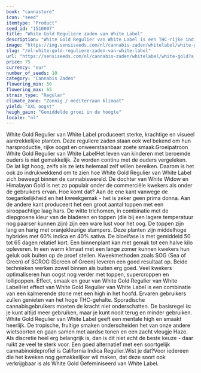 ```yaml
---
book: "cannastore"
icon: "seed"
itemtype: "Product"
seed_id: "1510007"
title: "White Gold Reguliere zaden van White Label"
description: "White Gold Regulier van White Label is een THC-rijke indica. Het is geliefd vanwege de grote oogst, de vele hars en de zoete smaak. Bestel het nu!"
image: "https://img.sensiseeds.com/nl/cannabis-zaden/whitelabel/white-gold-image.png"
slug: "/nl-white-gold-reguliere-zaden-van-white-label"
url: "https://sensiseeds.com/nl/cannabis-zaden/whitelabel/white-gold?a_aid=cannastore"
price: 75
currency: "eur"
number_of_seeds: 10
category: "Cannabis Zaden"
flowering_min: 50
flowering_max: 65
strain_type: "Regular"
climate_zone: "Zonnig / mediterraan klimaat"
yield: "XXL oogst"
heigh_gain: "Gemiddelde groei in de hoogte"
locale: "nl"
---
```

White Gold Regulier van White Label produceert sterke, krachtige en visueel aantrekkelijke planten. Deze reguliere zaden staan ook wel bekend om hun harsproductie, rijke oogst en onweerstaanbaar zoete smaak.Groeipatroon White Gold Regulier van White LabelHet leven van kinderen met beroemde ouders is niet gemakkelijk. Ze worden continu met de ouders vergeleken. De lat ligt hoog, zelfs als ze iets helemaal zelf willen bereiken. Daarom is het ook zo indrukwekkend om te zien hoe White Gold Regulier van White Label zich beweegt binnen de cannabiswereld. De dochter van White Widow en Himalayan Gold is net zo populair onder de commerciële kwekers als onder de gebruikers ervan. Hoe komt dat? Aan de ene kant vanwege de toegankelijkheid en het kweekgemak - het is zeker geen prima donna. Aan de andere kant produceert het een groot aantal toppen met een siroopachtige laag hars. De witte trichomen, in combinatie met de diepgroene kleur van de bladeren en toppen (die bij een lagere temperatuur nog paarser kunnen zijn) zijn een ware lust voor het oog. De toppen zijn lang en harig met oranjekleurige stampers. Deze planten zijn middelhoge hybrides met 60% indica en 40% sativa. De bloeifase is met gemiddeld 50 tot 65 dagen relatief kort. Een binnenplant kan met gemak tot een halve kilo opleveren. In een warm klimaat met een lange zomer kunnen kwekers hun geluk ook buiten op de proef stellen. Kweekmethoden zoals SOG (Sea of Green) of SCROG (Screen of Green) leveren een goed resultaat op. Beide technieken werken zowel binnen als buiten erg goed. Veel kwekers optimaliseren hun oogst nog verder met toppen, supercroppen en lollipoppen. Effect, smaak en geur van White Gold Regulier van White LabelHet effect van White Gold Regulier van White Label is een combinatie van een kalmerende stone met een high in het hoofd. Ervaren gebruikers zullen genieten van het hoge THC-gehalte. Sporadische cannabisgebruikers moeten de kracht niet onderschatten. De basisregel is: je kunt altijd meer gebruiken, maar je kunt nooit terug en minder gebruiken. White Gold Regulier van White Label geeft een mentale high en smaakt heerlijk. De tropische, fruitige smaken onderscheiden het van onze andere wietsoorten en gaan samen met aardse tonen en een zacht vleugje Haze. Als discretie heel erg belangrijk is, dan is dit niet echt de beste keuze - daar ruikt ze veel te sterk voor. Een goed alternatief met een soortgelijk cannabinoïdeprofiel is California Indica Regulier.Wist je dat?Voor iedereen die het kweken nog gemakkelijker wil maken, dat deze soort ook verkrijgbaar is als White Gold Gefeminiseerd van White Label.
